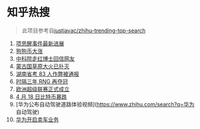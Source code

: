 # 知乎热搜

> 此项目参考自[justjavac/zhihu-trending-top-search](https://github.com/justjavac/zhihu-trending-top-search/blob/main/utils.ts)

<!-- BEGIN -->
  <!-- 最后更新时间:Mon Apr 19 2021 18:24:01 GMT+0000 (Coordinated Universal Time) -->
  1. [项思醒事件最新进展](https://www.zhihu.com/search?q=项思醒)
1. [狗狗币大涨](https://www.zhihu.com/search?q=狗狗币)
1. [中科院走红博士回信网友](https://www.zhihu.com/search?q=博士论文致谢)
1. [蒙古国草原大火已扑灭](https://www.zhihu.com/search?q=蒙古国大火)
1. [湖南省考 83 人作弊被通报](https://www.zhihu.com/search?q=湖南省考)
1. [时隔三年 RNG 再夺冠](https://www.zhihu.com/search?q=rng)
1. [欧洲超级联赛正式成立](https://www.zhihu.com/search?q=欧超联赛)
1. [4 月 18 日比特币暴跌](https://www.zhihu.com/search?q=比特币暴跌)
1. [华为公布自动驾驶道路体验视频](https://www.zhihu.com/search?q=华为 自动驾驶)
1. [华为开启卖车业务](https://www.zhihu.com/search?q=华为卖车)
  <!-- END -->